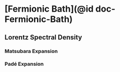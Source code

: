 # [Fermionic Bath](@id doc-Fermionic-Bath)

## Lorentz Spectral Density

### Matsubara Expansion

### Padé Expansion